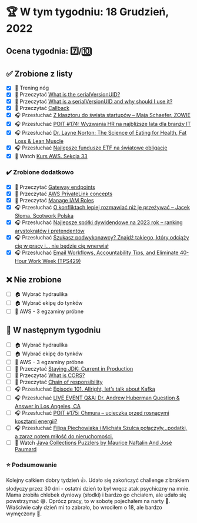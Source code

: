 # 🏆 W tym tygodniu: 18 Grudzień, 2022

## Ocena tygodnia: 7️⃣/🔟

## ✅ Zrobione z listy
- [x] 🦵 Trening nóg
- [x] 📗 Przeczytać [What is the serialVersionUID?](https://www.baeldung.com/java-serial-version-uid)
- [x] 📗 Przeczytać [What is a serialVersionUID and why should I use it?](https://stackoverflow.com/questions/285793/what-is-a-serialversionuid-and-why-should-i-use-it)
- [x] 📗 Przeczytać [Callback](https://java-design-patterns.com/patterns/callback/#explanation)
- [x] 🎧 Przesłuchać [Z klasztoru do świata startupów – Maja Schaefer, ZOWIE](https://zaprojektujswojezycie.pl/z-klasztoru-do-swiata-startupow-maja-schaefer-zowie/)
- [x] 🎧 Przesłuchać [POIT #174: Wyzwania HR na najbliższe lata dla branży IT](https://porozmawiajmyoit.pl/poit-174-wyzwania-hr-na-najblizsze-lata-dla-branzy-it/)
- [x] 🎧 Przesłuchać [Dr. Layne Norton: The Science of Eating for Health, Fat Loss & Lean Muscle](https://hubermanlab.com/dr-layne-norton-the-science-of-eating-for-health-fat-loss-and-lean-muscle/)
- [x] 🎧 Przesłuchać [Najlepsze fundusze ETF na światowe obligacje](https://inwestomat.eu/najlepsze-fundusze-etf-na-swiatowe-obligacje/)
- [x] 🎥 Watch [Kurs AWS. Sekcja 33](https://www.udemy.com/course/aws-certified-solutions-architect-associate-saa-c03/)

### ✔️ Zrobione dodatkowo
- [x] 📗 Przeczytać [Gateway endpoints](https://docs.aws.amazon.com/vpc/latest/privatelink/gateway-endpoints.html)
- [x] 📗 Przeczytać [AWS PrivateLink concepts](https://docs.aws.amazon.com/vpc/latest/privatelink/concepts.html)
- [x] 📗 Przeczytać [Manage IAM Roles](https://aws.amazon.com/iam/features/manage-roles/)
- [x] 🎧 Przesłuchać [O konfliktach lepiej rozmawiać niż je przeżywać – Jacek Słoma. Scotwork Polska](https://zaprojektujswojezycie.pl/o-konfliktach-lepiej-rozmawiac-niz-je-przezywac-jacek-sloma-scotwork-polska/)
- [x] 🎧 Przesłuchać [Najlepsze spółki dywidendowe na 2023 rok – ranking arystokratów i pretendentów](https://inwestomat.eu/najlepsze-spolki-dywidendowe-na-2023-rok/)
- [x] 🎧 Przesłuchać [Szukasz podwykonawcy? Znajdź takiego, który odciąży cię w pracy i… nie będzie cię wnerwiał](https://malawielkafirma.pl/jak-znalezc-podwykonawce/)
- [x] 🎧 Przesłuchać [Email Workflows, Accountability Tips, and Eliminate 40-Hour Work Week (TPS429)](https://www.asianefficiency.com/podcasts/429-eliminate-40-hour-work-week/)

## ❌ Nie zrobione
- [ ] 🏠 Wybrać hydraulika
- [ ] 🏠 Wybrać ekipę do tynków
- [ ] 🎥 AWS - 3 egzaminy próbne

## 📝 W następnym tygodniu
- [ ] 🏠 Wybrać hydraulika
- [ ] 🏠 Wybrać ekipę do tynków
- [ ] 🎥 AWS - 3 egzaminy próbne
- [ ] 📗 Przeczytać [Staying JDK: Current in Production](https://www.infoq.com/presentations/java-upgrade-path/)
- [ ] 📗 Przeczytać [What is CORS?](https://simplelocalize.io/blog/posts/what-is-cors/)
- [ ] 📗 Przeczytać [Chain of responsibility](https://java-design-patterns.com/patterns/chain-of-responsibility/)
- [ ] 🎧 Przesłuchać [Episode 101. Allright, let’s talk about Kafka](https://www.javapubhouse.com/2022/11/episode-101-allright-lets-talk-about-kafka.html)
- [ ] 🎧 Przesłuchać [LIVE EVENT Q&A: Dr. Andrew Huberman Question & Answer in Los Angeles, CA](https://youtu.be/TO0WUTq5zYI)
- [ ] 🎧 Przesłuchać [POIT #175: Chmura – ucieczka przed rosnącymi kosztami energii?](https://porozmawiajmyoit.pl/poit-175-chmura-ucieczka-przed-rosnacymi-kosztami-energii/)
- [ ] 🎧 Przesłuchać [Filipa Piechowiaka i Michała Szulca połączyły…podatki, a zaraz potem miłość do nieruchomości.](https://zaprojektujswojezycie.pl/filipa-piechowiaka-i-michala-szulca-polaczyly-podatki-a-zaraz-potem-milosc-do-nieruchomosci/)
- [ ] 🎥 Watch [Java Collections Puzzlers by Maurice Naftalin And José Paumard](https://youtu.be/w6hhjg_gt_M)

### ⭐ Podsumowanie
Kolejny całkiem dobry tydzień 👍. Udało się zakończyć challenge z brakiem słodyczy przez 30 dni - ostatni dzień to był wręcz atak psychiczny na mnie. Mama zrobiła chlebek dyniowy (słodki) i bardzo go chciałem, ale udało się powstrzymać 😅. Oprócz pracy, to w sobotę pojechałem na narty 👊. Właściwie cały dzień mi to zabrało, bo wrociłem o 18, ale bardzo wymęczony 🥱.

